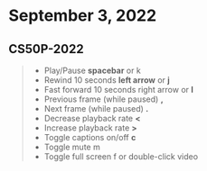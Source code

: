 # September 3, 2022

## CS50P-2022

> - Play/Pause	**spacebar** or k
> - Rewind 10 seconds	**left arrow** or **j**
> - Fast forward 10 seconds	right arrow or **l**
> - Previous frame (while paused)	**,**
> - Next frame (while paused)	**.**
> - Decrease playback rate	**<**
> - Increase playback rate	**>**
> - Toggle captions on/off	**c**
> - Toggle mute	m
> - Toggle full screen	f or double-click video
